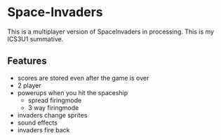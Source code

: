 # Space-Invaders
This is a multiplayer version of SpaceInvaders in processing. This is my ICS3U1 summative. 

## Features
- scores are stored even after the game is over 
- 2 player
- powerups when you hit the spaceship
  - spread firingmode
  - 3 way firingmode
- invaders change sprites
- sound effects
- invaders fire back
